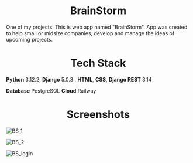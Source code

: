 
<h1 align="center"> BrainStorm </h1>

One of my projects. This is web app named "BrainStorm". App was created to help small or midsize companies, develop and manage the ideas of upcoming projects.




<h1 align='center'>Tech Stack</h1>

**Python** 3.12.2, **Django** 5.0.3 , **HTML**, **CSS**,
**Django REST** 3.14

**Database** PostgreSQL **Cloud** Railway

<h1 align='center'>Screenshots</h1>


![BS_1](https://github.com/OPJerry/Django-BrainStorm-webapp/assets/155251228/4db45163-8726-4c28-a9c2-102dbb21c526)

![BS_2](https://github.com/OPJerry/Django-BrainStorm-webapp/assets/155251228/7ae17a97-228d-4d7a-abcc-073a34e492e1)

![BS_login](https://github.com/OPJerry/Django-BrainStorm-webapp/assets/155251228/fa6177e0-f8c5-437c-a221-ad276aaecde0)



